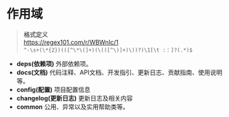 # 作用域

> **格式定义**  
> https://regex101.com/r/WBWnIc/1  
> `^-\s+(\*{2})(([^\*\(]+)(\(([^\)]+)\))?)\1[\t :：]?(.*)$`

- **deps(依赖项)** 外部依赖项。
- **docs(文档)** 代码注释、API文档、开发指引、更新日志、贡献指南、使用说明等。
- **config(配置)** 项目配置信息
- **changelog(更新日志)** 更新日志及相关内容
- **common** 公用、异常以及实用帮助类等。
